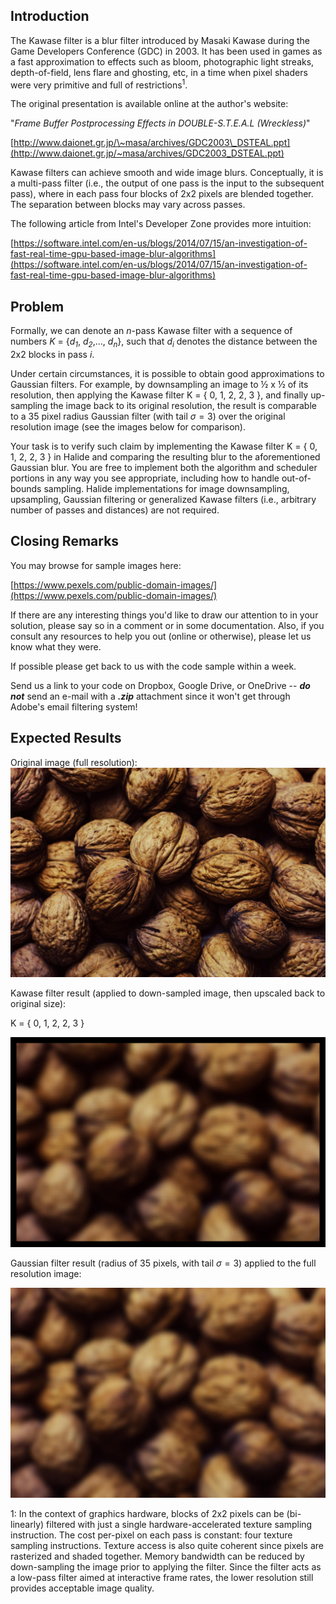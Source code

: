 ## Introduction

The Kawase filter is a blur filter introduced by Masaki Kawase during
the Game Developers Conference (GDC) in 2003. It has been used in games
as a fast approximation to effects such as bloom, photographic light
streaks, depth-of-field, lens flare and ghosting, etc, in a time when
pixel shaders were very primitive and full of restrictions<sup>1</sup>.

The original presentation is available online at the author's website:

"*Frame Buffer Postprocessing Effects in DOUBLE-S.T.E.A.L (Wreckless)*"

[http://www.daionet.gr.jp/\~masa/archives/GDC2003\_DSTEAL.ppt](http://www.daionet.gr.jp/~masa/archives/GDC2003_DSTEAL.ppt)

Kawase filters can achieve smooth and wide image blurs. Conceptually, it
is a multi-pass filter (i.e., the output of one pass is the input to the
subsequent pass), where in each pass four blocks of 2x2 pixels are
blended together. The separation between blocks may vary across passes.

The following article from Intel's Developer Zone provides more
intuition:

[https://software.intel.com/en-us/blogs/2014/07/15/an-investigation-of-fast-real-time-gpu-based-image-blur-algorithms](https://software.intel.com/en-us/blogs/2014/07/15/an-investigation-of-fast-real-time-gpu-based-image-blur-algorithms)

## Problem

Formally, we can denote an *n*-pass Kawase filter with a sequence of
numbers *K* = {*d<sub>1</sub>*, *d<sub>2</sub>*,..., *d<sub>n</sub>*}, such that *d<sub>i</sub>* denotes the
distance between the 2x2 blocks in pass *i*.

Under certain circumstances, it is possible to obtain good
approximations to Gaussian filters. For example, by downsampling an
image to ½ x ½ of its resolution, then applying the Kawase filter K = {
0, 1, 2, 2, 3 }, and finally up-sampling the image back to its original
resolution, the result is comparable to a 35 pixel radius Gaussian
filter (with tail $\sigma = 3$) over the original resolution image (see
the images below for comparison).

Your task is to verify such claim by implementing the Kawase filter K =
{ 0, 1, 2, 2, 3 } in Halide and comparing the resulting blur to the
aforementioned Gaussian blur. You are free to implement both the
algorithm and scheduler portions in any way you see appropriate,
including how to handle out-of-bounds sampling. Halide implementations
for image downsampling, upsampling, Gaussian filtering or generalized
Kawase filters (i.e., arbitrary number of passes and distances) are not
required.

## Closing Remarks

You may browse for sample images here:

[https://www.pexels.com/public-domain-images/](https://www.pexels.com/public-domain-images/)

If there are any interesting things you\'d like to draw our attention to
in your solution, please say so in a comment or in some documentation.
Also, if you consult any resources to help you out (online or
otherwise), please let us know what they were.

If possible please get back to us with the code sample within a week.

Send us a link to your code on Dropbox, Google Drive, or OneDrive --
***do not*** send an e-mail with a ***.zip*** attachment since it won\'t
get through Adobe\'s email filtering system!

## Expected Results

Original image (full resolution):
![Original](media/walnuts.jpg)

Kawase filter result (applied to down-sampled image, then upscaled back
to original size):

K = { 0, 1, 2, 2, 3 }

![kawase-upscaled](media/kawase-upscaled.jpg)

Gaussian filter result (radius of 35 pixels, with tail $\sigma = 3$)
applied to the full resolution image:

![gauss-r35.jpg](media/gauss-r35.jpg)

1: In the context of graphics hardware, blocks of 2x2 pixels can be
    (bi-linearly) filtered with just a single hardware-accelerated
    texture sampling instruction. The cost per-pixel on each pass is
    constant: four texture sampling instructions. Texture access is also
    quite coherent since pixels are rasterized and shaded together.
    Memory bandwidth can be reduced by down-sampling the image prior to
    applying the filter. Since the filter acts as a low-pass filter
    aimed at interactive frame rates, the lower resolution still
    provides acceptable image quality.
